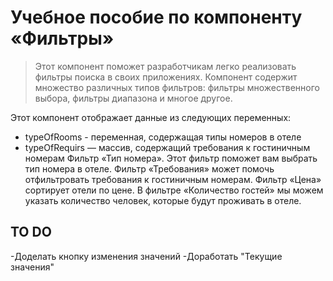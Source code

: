 # Учебное пособие по компоненту «Фильтры»

>Этот компонент поможет разработчикам легко реализовать фильтры поиска в своих приложениях. Компонент содержит множество различных типов фильтров: фильтры множественного выбора, фильтры диапазона и многое другое.

Этот компонент отображает данные из следующих переменных:
- typeOfRooms - переменная, содержащая типы номеров в отеле
- typeOfRequirs — массив, содержащий требования к гостиничным номерам
Фильтр «Тип номера». Этот фильтр поможет вам выбрать тип номера в отеле.
Фильтр «Требования» может помочь отфильтровать требования к гостиничным номерам.
Фильтр «Цена» сортирует отели по цене.
В фильтре «Количество гостей» мы можем указать количество человек, которые будут проживать в отеле.
## TO DO
-Доделать кнопку изменения значений
-Доработать "Текущие значения"